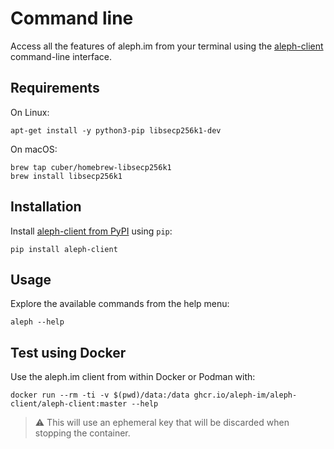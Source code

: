 # Command line

Access all the features of aleph.im from your terminal using the 
[aleph-client](https://github.com/aleph-im/aleph-client/) command-line interface.

## Requirements

On Linux:

```shell
apt-get install -y python3-pip libsecp256k1-dev
```

On macOS:

```shell
brew tap cuber/homebrew-libsecp256k1
brew install libsecp256k1
```

## Installation

Install [aleph-client from PyPI](https://pypi.org/project/aleph-client/) using `pip`:

```shell
pip install aleph-client
```

## Usage

Explore the available commands from the help menu:
```shell
aleph --help
```

## Test using Docker

Use the aleph.im client from within Docker or Podman with:

```shell
docker run --rm -ti -v $(pwd)/data:/data ghcr.io/aleph-im/aleph-client/aleph-client:master --help
```

> ⚠️ This will use an ephemeral key that will be discarded when stopping the container.
